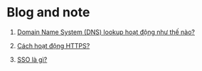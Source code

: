 # Blog and note

1. [Domain Name System (DNS) lookup hoạt động như thế nào?](how_does_the_domain_name_system_dns_lookup_work.md)

2. [Cách hoạt động HTTPS?](how_does_https_work.md)

2. [SSO là gì?](how_does_https_work.md)